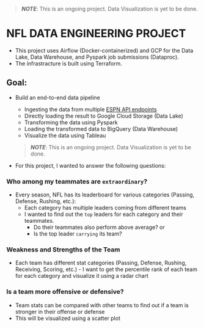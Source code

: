 > ***NOTE***: This is an ongoing project. Data Visualization is yet to be done.
# NFL DATA ENGINEERING PROJECT

- This project uses Airflow (Docker-containerized) and GCP for the Data Lake, Data Warehouse, and Pyspark job submissions (Dataproc).
- The infrastracture is built using Terraform.

## Goal:
- Build an end-to-end data pipeline
  - Ingesting the data from multiple [ESPN API endpoints](https://gist.github.com/nntrn/ee26cb2a0716de0947a0a4e9a157bc1c)
  - Directly loading the result to Google Cloud Storage (Data Lake)
  - Transforming the data using Pyspark
  - Loading the transformed data to BigQuery (Data Warehouse)
  - Visualize the data using Tableau
  > ***NOTE***: This is an ongoing project. Data Visualization is yet to be done.
  
- For this project, I wanted to answer the following questions:
### Who among my teammates are `extraordinary`?
  - Every season, NFL has its leaderboard for various categories (Passing, Defense, Rushing, etc.):
    - Each category has multiple leaders coming from different teams
    - I wanted to find out the `top` leaders for each category and their teammates.
      - Do their teammates also perform above average? or
      - Is the top leader `carrying` its team?
 
 ### Weakness and Strengths of the Team
   - Each team has different stat categories (Passing, Defense, Rushing, Receiving, Scoring, etc.)
    - I want to get the percentile rank of each team for each category and visualize it using a radar chart
 
 ### Is a team more offensive or defensive?
   - Team stats can be compared with other teams to find out if a team is stronger in their offense or defense
   - This will be visualized using a scatter plot
